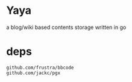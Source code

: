 # Yaya
a blog/wiki based contents storage written in go

# deps

```
github.com/frustra/bbcode
github.com/jackc/pgx
```
